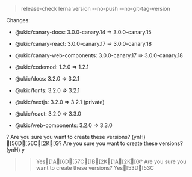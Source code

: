 
> release-check
> lerna version --no-push --no-git-tag-version


Changes:

- @ukic/canary-docs: 3.0.0-canary.14 => 3.0.0-canary.15

- @ukic/canary-react: 3.0.0-canary.17 => 3.0.0-canary.18

- @ukic/canary-web-components: 3.0.0-canary.17 => 3.0.0-canary.18

- @ukic/codemod: 1.2.0 => 1.2.1

- @ukic/docs: 3.2.0 => 3.2.1

- @ukic/fonts: 3.2.0 => 3.2.1

- @ukic/nextjs: 3.2.0 => 3.2.1 (private)

- @ukic/react: 3.2.0 => 3.3.0

- @ukic/web-components: 3.2.0 => 3.3.0

? Are you sure you want to create these versions? (ynH) [56D[56C[2K[G? Are you sure you want to create these versions? (ynH) y
>> Yes[1A[6D[57C[1B[2K[1A[2K[G? Are you sure you want to create these versions? Yes[53D[53C
